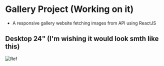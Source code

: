 # Gallery Project (Working on it)
- A responsive gallery website fetching images from API using ReactJS

## Desktop 24" (I'm wishing it would look smth like this)
![Ref](https://github.com/wish-eq/gallery-exercise/assets/97574512/b3f86022-941c-46c5-93fd-38af01f5aa1c)
